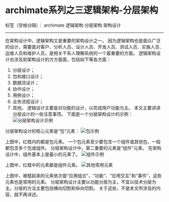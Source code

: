 ﻿# archimate系列之三逻辑架构-分层架构

标签（空格分隔）： archimate 逻辑架构 分层架构 架构设计

---

在架构设计中，逻辑架构又是重要的架构设计之一。
因为逻辑架构也是面众广泛的设计，需要面对客户、分析人员、设计人员、开发人员、测试人员、实施人员、运维人员和维护人员，是相关干系人理解系统的一个最重要的方面。
逻辑架构设计也涉及到架构设计的方方面面，包括如下等各方面：

 1. 分层设计；
 2. 包和接口设计；
 3. 数据流设计；
 4. 协作设计；
 5. 用例设计；
 6. 业务流程设计；
 7. 其他。
逻辑设计主要是对功能的设计，以完成用户功能为主。 
本文主要讲讲分层设计的一些注意事项。
下面是一个分层架构设计的示例：
![分层架构设计示例][1]

分层架构设计的核心元素是“包”元素：
![包示例][2]

上图中，红框内的都是包元素。
一个包元素至少要包含一个组件或其他包，一般都包含多个包或组件。
分层架构设计中，第二重要的元素是“组件”元素。
在架构设计中，组件基本上是最小的元素了。
![组件示例][3]

上图中，红框中的元素都是组件元素。
![其他常用元素][4]

上图中，被框起来的元素依次是“应用组合”、“功能”、“应用交互”和“事件”，这些元素也是常用的元素。
分层架构设计主要以功能分层为主，不宜以技术分层为主。分层的方法主要包括横向切割和纵向切割。
关于这些，不是本文所涉及的内容，就不再详述。



  [1]: https://raw.githubusercontent.com/wiki/wallace1/archimate-learning/layer.bmp
  [2]: https://raw.githubusercontent.com/wiki/wallace1/archimate-learning/package.png
  [3]: https://raw.githubusercontent.com/wiki/wallace1/archimate-learning/component1.png
  [4]: https://raw.githubusercontent.com/wiki/wallace1/archimate-learning/component2.png